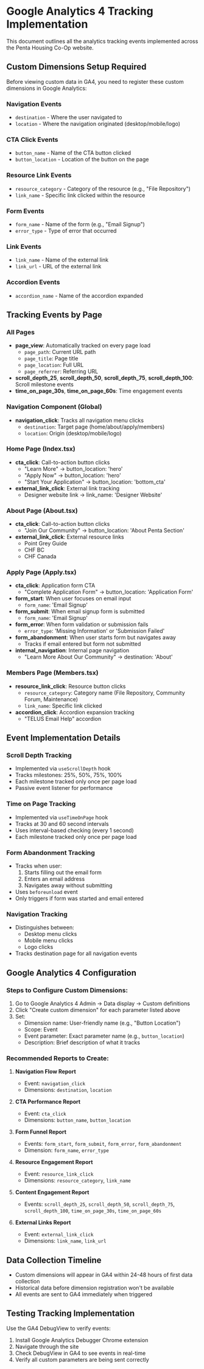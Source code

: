 # Google Analytics 4 Tracking Implementation

This document outlines all the analytics tracking events implemented across the Penta Housing Co-Op website.

## Custom Dimensions Setup Required

Before viewing custom data in GA4, you need to register these custom dimensions in Google Analytics:

### Navigation Events
- `destination` - Where the user navigated to
- `location` - Where the navigation originated (desktop/mobile/logo)

### CTA Click Events
- `button_name` - Name of the CTA button clicked
- `button_location` - Location of the button on the page

### Resource Link Events
- `resource_category` - Category of the resource (e.g., "File Repository")
- `link_name` - Specific link clicked within the resource

### Form Events
- `form_name` - Name of the form (e.g., "Email Signup")
- `error_type` - Type of error that occurred

### Link Events
- `link_name` - Name of the external link
- `link_url` - URL of the external link


### Accordion Events
- `accordion_name` - Name of the accordion expanded

## Tracking Events by Page

### All Pages
- **page_view**: Automatically tracked on every page load
  - `page_path`: Current URL path
  - `page_title`: Page title
  - `page_location`: Full URL
  - `page_referrer`: Referring URL
- **scroll_depth_25**, **scroll_depth_50**, **scroll_depth_75**, **scroll_depth_100**: Scroll milestone events
- **time_on_page_30s**, **time_on_page_60s**: Time engagement events

### Navigation Component (Global)
- **navigation_click**: Tracks all navigation menu clicks
  - `destination`: Target page (home/about/apply/members)
  - `location`: Origin (desktop/mobile/logo)

### Home Page (Index.tsx)
- **cta_click**: Call-to-action button clicks
  - "Learn More" → button_location: 'hero'
  - "Apply Now" → button_location: 'hero'
  - "Start Your Application" → button_location: 'bottom_cta'
- **external_link_click**: External link tracking
  - Designer website link → link_name: 'Designer Website'

### About Page (About.tsx)
- **cta_click**: Call-to-action button clicks
  - "Join Our Community" → button_location: 'About Penta Section'
- **external_link_click**: External resource links
  - Point Grey Guide
  - CHF BC
  - CHF Canada

### Apply Page (Apply.tsx)
- **cta_click**: Application form CTA
  - "Complete Application Form" → button_location: 'Application Form'
- **form_start**: When user focuses on email input
  - `form_name`: 'Email Signup'
- **form_submit**: When email signup form is submitted
  - `form_name`: 'Email Signup'
- **form_error**: When form validation or submission fails
  - `error_type`: 'Missing Information' or 'Submission Failed'
- **form_abandonment**: When user starts form but navigates away
  - Tracks if email entered but form not submitted
- **internal_navigation**: Internal page navigation
  - "Learn More About Our Community" → destination: 'About'

### Members Page (Members.tsx)
- **resource_link_click**: Resource button clicks
  - `resource_category`: Category name (File Repository, Community Forum, Maintenance)
  - `link_name`: Specific link clicked
- **accordion_click**: Accordion expansion tracking
  - "TELUS Email Help" accordion

## Event Implementation Details

### Scroll Depth Tracking
- Implemented via `useScrollDepth` hook
- Tracks milestones: 25%, 50%, 75%, 100%
- Each milestone tracked only once per page load
- Passive event listener for performance

### Time on Page Tracking
- Implemented via `useTimeOnPage` hook
- Tracks at 30 and 60 second intervals
- Uses interval-based checking (every 1 second)
- Each milestone tracked only once per page load

### Form Abandonment Tracking
- Tracks when user:
  1. Starts filling out the email form
  2. Enters an email address
  3. Navigates away without submitting
- Uses `beforeunload` event
- Only triggers if form was started and email entered

### Navigation Tracking
- Distinguishes between:
  - Desktop menu clicks
  - Mobile menu clicks
  - Logo clicks
- Tracks destination page for all navigation events

## Google Analytics 4 Configuration

### Steps to Configure Custom Dimensions:

1. Go to Google Analytics 4 Admin → Data display → Custom definitions
2. Click "Create custom dimension" for each parameter listed above
3. Set:
   - Dimension name: User-friendly name (e.g., "Button Location")
   - Scope: Event
   - Event parameter: Exact parameter name (e.g., `button_location`)
   - Description: Brief description of what it tracks

### Recommended Reports to Create:

1. **Navigation Flow Report**
   - Event: `navigation_click`
   - Dimensions: `destination`, `location`

2. **CTA Performance Report**
   - Event: `cta_click`
   - Dimensions: `button_name`, `button_location`

3. **Form Funnel Report**
   - Events: `form_start`, `form_submit`, `form_error`, `form_abandonment`
   - Dimension: `form_name`, `error_type`

4. **Resource Engagement Report**
   - Event: `resource_link_click`
   - Dimensions: `resource_category`, `link_name`

5. **Content Engagement Report**
   - Events: `scroll_depth_25`, `scroll_depth_50`, `scroll_depth_75`, `scroll_depth_100`, `time_on_page_30s`, `time_on_page_60s`

6. **External Links Report**
   - Event: `external_link_click`
   - Dimensions: `link_name`, `link_url`

## Data Collection Timeline

- Custom dimensions will appear in GA4 within 24-48 hours of first data collection
- Historical data before dimension registration won't be available
- All events are sent to GA4 immediately when triggered

## Testing Tracking Implementation

Use the GA4 DebugView to verify events:
1. Install Google Analytics Debugger Chrome extension
2. Navigate through the site
3. Check DebugView in GA4 to see events in real-time
4. Verify all custom parameters are being sent correctly

